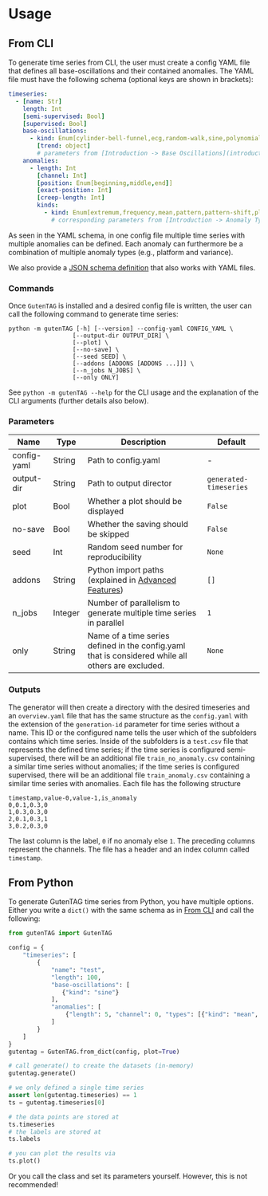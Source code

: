 # Usage

## From CLI

To generate time series from CLI, the user must create a config YAML file that defines all base-oscillations and their contained anomalies. The YAML file must have the following schema (optional keys are shown in brackets):

```yaml
timeseries:
  - [name: Str]
    length: Int
    [semi-supervised: Bool]
    [supervised: Bool]
    base-oscillations:
      - kind: Enum[cylinder-bell-funnel,ecg,random-walk,sine,polynomial,random-mode-jump,formula]
        [trend: object]
        # parameters from [Introduction -> Base Oscillations](introduction#base-oscillations)
    anomalies:
      - length: Int
        [channel: Int]
        [position: Enum[beginning,middle,end]]
        [exact-position: Int]
        [creep-length: Int]
        kinds:
          - kind: Enum[extremum,frequency,mean,pattern,pattern-shift,platform,variance,amplitude,trend,mode-correlation]
            # corresponding parameters from [Introduction -> Anomaly Types](introduction#anomaly-types)
```

As seen in the YAML schema, in one config file multiple time series with multiple anomalies can be defined.
Each anomaly can furthermore be a combination of multiple anomaly types (e.g., platform and variance).

We also provide a [JSON schema definition](config-schema.md) that also works with YAML files.

### Commands

Once `GutenTAG` is installed and a desired config file is written, the user can call the following command to generate time series:

```shell
python -m gutenTAG [-h] [--version] --config-yaml CONFIG_YAML \
                  [--output-dir OUTPUT_DIR] \
                  [--plot] \
                  [--no-save] \
                  [--seed SEED] \
                  [--addons [ADDONS [ADDONS ...]]] \
                  [--n_jobs N_JOBS] \
                  [--only ONLY]

```

See `python -m gutenTAG --help` for the CLI usage and the explanation of the CLI arguments (further details also below).


### Parameters

|Name|Type| Description                                                                                          |Default|
|----|----|------------------------------------------------------------------------------------------------------|-------|
|config-yaml|String| Path to config.yaml                                                                         |-|
|output-dir|String| Path to output director                                                                      |`generated-timeseries`|
|plot|Bool| Whether a plot should be displayed                                                                   |`False`|
|no-save|Bool| Whether the saving should be skipped                                                              |`False`|
|seed|Int| Random seed number for reproducibility                                                                |`None`|
|addons|String| Python import paths (explained in [Advanced Features](advanced-features.md))                     |`[]`|
|n_jobs|Integer| Number of parallelism to generate multiple time series in parallel                              |`1`|
|only|String| Name of a time series defined in the config.yaml that is considered while all others are excluded. |`None`|

### Outputs

The generator will then create a directory with the desired timeseries and an `overview.yaml` file that has the same structure as the `config.yaml` with the extension of the `generation-id` parameter for time series without a name. This ID or the configured name tells the user which of the subfolders contains which time series. Inside of the subfolders is a `test.csv` file that represents the defined time series; if the time series is configured semi-supervised, there will be an additional file `train_no_anomaly.csv` containing a similar time series without anomalies; if the time series is configured supervised, there will be an additional file `train_anomaly.csv` containing a similar time series with anomalies. Each file has the following structure

```csv
timestamp,value-0,value-1,is_anomaly
0,0.1,0.3,0
1,0.3,0.3,0
2,0.1,0.3,1
3,0.2,0.3,0
```

The last column is the label, `0` if no anomaly else `1`. The preceding columns represent the channels. The file has a header and an index column called `timestamp`.

## From Python

To generate GutenTAG time series from Python, you have multiple options. Either you write a `dict()` with the same schema as in [From CLI](#from-cli) and call the following:

```python
from gutenTAG import GutenTAG

config = {
    "timeseries": [
        {
            "name": "test",
            "length": 100,
            "base-oscillations": [
               {"kind": "sine"}
            ],
            "anomalies": [
                {"length": 5, "channel": 0, "types": [{"kind": "mean", "offset": .5}]}
            ]
        }
    ]
}
gutentag = GutenTAG.from_dict(config, plot=True)

# call generate() to create the datasets (in-memory)
gutentag.generate()

# we only defined a single time series
assert len(gutentag.timeseries) == 1
ts = gutentag.timeseries[0]

# the data points are stored at
ts.timeseries
# the labels are stored at
ts.labels

# you can plot the results via
ts.plot()
```

Or you call the class and set its parameters yourself. However, this is not recommended!
